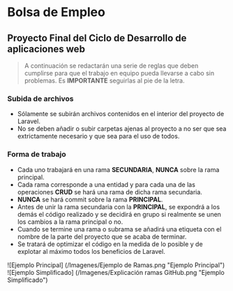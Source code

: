 # Bolsa de Empleo
## Proyecto Final del Ciclo de Desarrollo de aplicaciones web

> A continuación se redactarán una serie de reglas que deben cumplirse
> para que el trabajo en equipo pueda llevarse a cabo sin problemas.
> Es **IMPORTANTE** seguirlas al pie de la letra.
  
### Subida de archivos
- Sólamente se subirán archivos contenidos en el interior del proyecto de Laravel.
- No se deben añadir o subir carpetas ajenas al proyecto a no ser que sea extrictamente necesario y que sea para el uso de todos.

### Forma de trabajo
- Cada uno trabajará en una rama **SECUNDARIA**, **NUNCA** sobre la rama principal.
- Cada rama corresponde a una entidad y para cada una de las operaciones **CRUD** se hará una rama de dicha rama secundaria.
- **NUNCA** se hará commit sobre la rama **PRINCIPAL**.
- Antes de unir la rama secundaria con la **PRINCIPAL**, se expondrá a los demás el código realizado y se decidirá en grupo si realmente se unen los cambios a la rama principal o no.
- Cuando se termine una rama o subrama se añadirá una etiqueta con el nombre de la parte del proyecto que se acaba de terminar.
- Se tratará de optimizar el código en la medida de lo posible y de explotar al máximo todos los beneficios de Laravel.

![Ejemplo Principal] (/Imagenes/Ejemplo de Ramas.png "Ejemplo Principal")  
![Ejemplo Simplificado] (/Imagenes/Explicación ramas GitHub.png "Ejemplo Simplificado")
    
